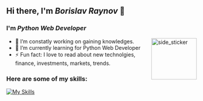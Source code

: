 ## Hi there, I'm *Borislav Raynov* 👋
### I'm ***Python Web Developer***

<img align="right" width=120px height=110px alt="side_sticker" src="[https://media.giphy.com/media/TEnXkcsHrP4YedChhA/giphy.gif](https://giphy.com/gifs/technology-earth-communications-U4FkC2VqpeNRHjTDQ5)" />

- 🔭 I’m constatly working on gaining knowledges.
- 🌱 I’m currently learning for Python Web Developer
- ⚡ Fun fact: I love to read about new technolgies, financе, investments, markets, trends.


### Here are some of my skills:
[![My Skills](https://skillicons.dev/icons?i=py,django,postgres,docker,sqlite,vscode,js,css,html,postman&theme=dark)](https://github.com/BorislavRaynov)
